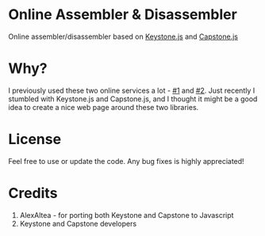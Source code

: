 # Online Assembler & Disassembler
Online assembler/disassembler based on [Keystone.js](https://alexaltea.github.io/keystone.js/) and [Capstone.js](https://alexaltea.github.io/capstone.js/)

# Why?
I previously used these two online services a lot - [#1](https://defuse.ca/online-x86-assembler.htm) and [#2](http://shell-storm.org/online/Online-Assembler-and-Disassembler/). Just recently I stumbled with Keystone.js and Capstone.js, and I thought it might be a good idea to create a nice web page around these two libraries.

# License
Feel free to use or update the code. Any bug fixes is highly appreciated!

# Credits
1) AlexAltea - for porting both Keystone and Capstone to Javascript
2) Keystone and Capstone developers

